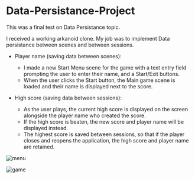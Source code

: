 # Data-Persistance-Project

This was a final test on Data Persistance topic.

I received a working arkanoid clone. My job was to implement Data persistance between scenes and between sessions.

* Player name (saving data between scenes):
  * I made a new Start Menu scene for the game with a text entry field prompting the user to enter their name, and a Start/Exit buttons.
  * When the user clicks the Start button, the Main game scene is loaded and their name is displayed next to the score. 
  
* High score (saving data between sessions):
  * As the user plays, the current high score is displayed on the screen alongside the player name who created the score.
  * If the high score is beaten, the new score and player name will be displayed instead.
  * The highest score is saved between sessions, so that if the player closes and reopens the application, the high score and player name are retained.
  
![menu](https://user-images.githubusercontent.com/94176489/178108931-3b47aa74-99a8-40d9-aab6-f8ed32939030.jpg)

![game](https://user-images.githubusercontent.com/94176489/178108948-753a31e2-573d-4ab6-aa07-bb7e76c27dc2.jpg)
